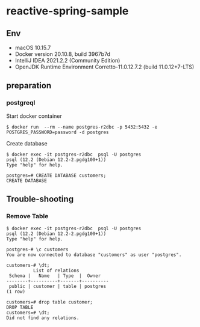 # reactive-spring-sample

## Env

- macOS 10.15.7
- Docker version 20.10.8, build 3967b7d
- IntelliJ IDEA 2021.2.2 (Community Edition)
- OpenJDK Runtime Environment Corretto-11.0.12.7.2 (build 11.0.12+7-LTS)

## preparation

### postgreql

Start docker container

```shell
$ docker run  --rm --name postgres-r2dbc -p 5432:5432 -e POSTGRES_PASSWORD=password -d postgres
```

Create database

```shell
$ docker exec -it postgres-r2dbc  psql -U postgres 
psql (12.2 (Debian 12.2-2.pgdg100+1))
Type "help" for help.

postgres=# CREATE DATABASE customers;
CREATE DATABASE
```

## Trouble-shooting

### Remove Table

```shell
$ docker exec -it postgres-r2dbc  psql -U postgres 
psql (12.2 (Debian 12.2-2.pgdg100+1))
Type "help" for help.

postgres-# \c customers
You are now connected to database "customers" as user "postgres".

customers-# \dt;
          List of relations
 Schema |   Name   | Type  |  Owner   
--------+----------+-------+----------
 public | customer | table | postgres
(1 row)

customers=# drop table customer;
DROP TABLE
customers=# \dt;
Did not find any relations.
```

